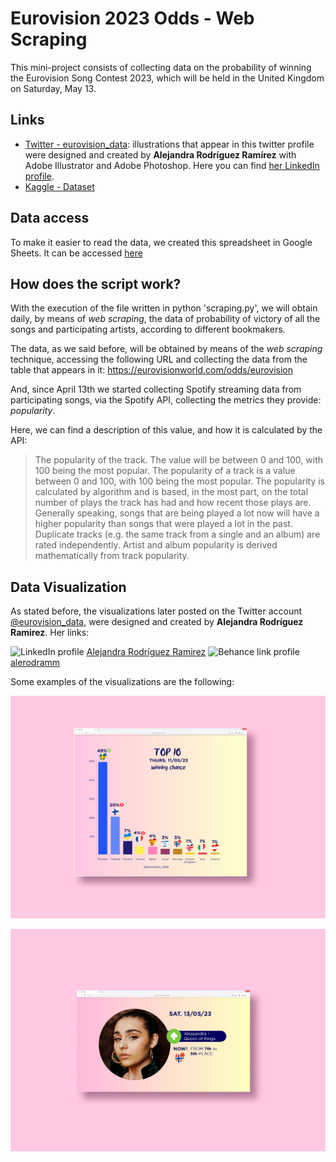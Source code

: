 # Eurovision 2023 Odds - Web Scraping

This mini-project consists of collecting data on the probability of winning the Eurovision Song Contest 2023, which will be held in the United Kingdom on Saturday, May 13.

## Links
- [Twitter - eurovision_data](https://twitter.com/eurovision_data): illustrations that appear in this twitter profile were designed and created by **Alejandra Rodríguez Ramírez** with Adobe Illustrator and Adobe Photoshop. Here you can find [her LinkedIn profile](https://es.linkedin.com/in/alejandrarodriguezramirez).
- [Kaggle - Dataset](https://www.kaggle.com/datasets/anxods/eurovision-2023-betting-odds)

## Data access

To make it easier to read the data, we created this spreadsheet in Google Sheets. It can be accessed [here](https://docs.google.com/spreadsheets/d/1SkcXpMeDGgqKFdMBL_9LICRxvMGqID86YT8WS91Lvmg/edit?usp=sharing)

## How does the script work?

With the execution of the file written in python 'scraping.py', we will obtain daily, by means of _web scraping_, the data of probability of victory of all the songs and participating artists, according to different bookmakers.

The data, as we said before, will be obtained by means of the _web scraping_ technique, accessing the following URL and collecting the data from the table that appears in it: https://eurovisionworld.com/odds/eurovision

And, since April 13th we started collecting Spotify streaming data from participating songs, via the Spotify API, collecting the metrics they provide: _popularity_.

Here, we can find a description of this value, and how it is calculated by the API:

> The popularity of the track. The value will be between 0 and 100, with 100 being the most popular. The popularity of a track is a value between 0 and 100, with 100 being the most popular. The popularity is calculated by algorithm and is based, in the most part, on the total number of plays the track has had and how recent those plays are. Generally speaking, songs that are being played a lot now will have a higher popularity than songs that were played a lot in the past. Duplicate tracks (e.g. the same track from a single and an album) are rated independently. Artist and album popularity is derived mathematically from track popularity.

## Data Visualization

As stated before, the visualizations later posted on the Twitter account [@eurovision_data](https://twitter.com/eurovision_data), were designed and created by **Alejandra Rodríguez Ramirez**. Her links:

![LinkedIn profile](https://img.shields.io/badge/LinkedIn-0077B5?style=for-the-badge&logo=linkedin&logoColor=white) [Alejandra Rodríguez Ramirez](https://es.linkedin.com/in/alejandrarodriguezramirez)
![Behance link profile](https://img.shields.io/badge/Behance-0054F7?style=for-the-badge&logo=behance&logoColor=white) [alerodramm](https://www.behance.net/alerodramm)

Some examples of the visualizations are the following:

![Top 10 Countries by Winning Change (11/05/2023)](assets/Portfolio_02.jpg)

![Alessandra - Queen of Kings jumps up from 7th to 5th in winning odds (13/05/2023)](assets/Portfolio_022.jpg)